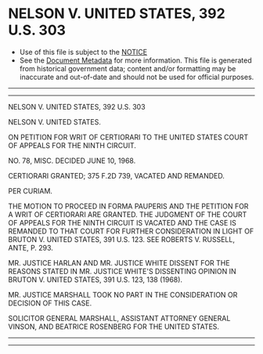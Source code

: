 ---
---

# NELSON V. UNITED STATES, 392 U.S. 303

* Use of this file is subject to the [NOTICE](https://github.com/publicdocs/notice/blob/master/NOTICE)
* See the [Document Metadata](../../../) for more information.
  This file is generated from historical government data; content and/or formatting may be inaccurate and out-of-date and should not be used for official purposes.

----------
----------

NELSON V. UNITED STATES, 392 U.S. 303

NELSON V. UNITED STATES.

ON PETITION FOR WRIT OF CERTIORARI TO THE UNITED STATES COURT OF APPEALS FOR THE NINTH CIRCUIT.

NO. 78, MISC.  DECIDED JUNE 10, 1968.

CERTIORARI GRANTED; 375 F.2D 739, VACATED AND REMANDED.

PER CURIAM.

THE MOTION TO PROCEED IN FORMA PAUPERIS AND THE PETITION FOR A WRIT OF CERTIORARI ARE GRANTED.  THE JUDGMENT OF THE COURT OF APPEALS FOR THE NINTH CIRCUIT IS VACATED AND THE CASE IS REMANDED TO THAT COURT FOR FURTHER CONSIDERATION IN LIGHT OF BRUTON V. UNITED STATES, 391 U.S. 123.  SEE ROBERTS V. RUSSELL, ANTE, P. 293.

MR. JUSTICE HARLAN AND MR. JUSTICE WHITE DISSENT FOR THE REASONS STATED IN MR. JUSTICE WHITE'S DISSENTING OPINION IN BRUTON V. UNITED STATES, 391 U.S. 123, 138 (1968).

MR. JUSTICE MARSHALL TOOK NO PART IN THE CONSIDERATION OR DECISION OF THIS CASE.

SOLICITOR GENERAL MARSHALL, ASSISTANT ATTORNEY GENERAL VINSON, AND BEATRICE ROSENBERG FOR THE UNITED STATES.


----------
----------

